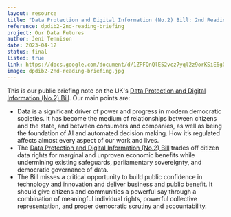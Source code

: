 ```yaml
---
layout: resource
title: "Data Protection and Digital Information (No.2) Bill: 2nd Reading Briefing"
reference: dpdib2-2nd-reading-briefing
project: Our Data Futures
author: Jeni Tennison
date: 2023-04-12
status: final
listed: true
link: https://docs.google.com/document/d/1ZPFQnQlE52vcz7yql2z9orKSiE6gONLR4s3B1vTJpGQ/edit?usp=sharing
image: dpdib2-2nd-reading-briefing.jpg
---
```

This is our public briefing note on the UK's [Data Protection and Digital Information (No.2) Bill](https://bills.parliament.uk/bills/3430). Our main points are:

* Data is a significant driver of power and progress in modern democratic societies. It has become the medium of relationships between citizens and the state, and between consumers and companies, as well as being the foundation of AI and automated decision making. How it’s regulated affects almost every aspect of our work and lives.
* The [Data Protection and Digital Information (No.2) Bill](https://bills.parliament.uk/bills/3430) trades off citizen data rights for marginal and unproven economic benefits while undermining existing safeguards, parliamentary sovereignty, and democratic governance of data.
* The Bill misses a critical opportunity to build public confidence in technology and innovation and deliver business and public benefit. It should give citizens and communities a powerful say through a combination of meaningful individual rights, powerful collective representation, and proper democratic scrutiny and accountability.